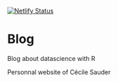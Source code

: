 [![Netlify Status](https://api.netlify.com/api/v1/badges/d55d9330-156c-4d83-a46f-7822eaf93211/deploy-status)](https://app.netlify.com/sites/cecilesauder/deploys)

# Blog


Blog about datascience with R 

Personnal website of Cécile Sauder
